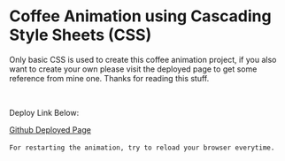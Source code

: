 <h1>Coffee Animation using Cascading Style Sheets (CSS)</h1>

<p>Only basic CSS is used to create this coffee animation project, if you also want to create your own please visit the deployed page to get some reference from mine one. Thanks for reading this stuff.</p>
<br>
<p>Deploy Link Below: </p>
<a href="https://hyperdgx.github.io/Coffee-Animation/">Github Deployed Page</a>
<br>
<br>
<code>For restarting the animation, try to reload your browser everytime.</code>
